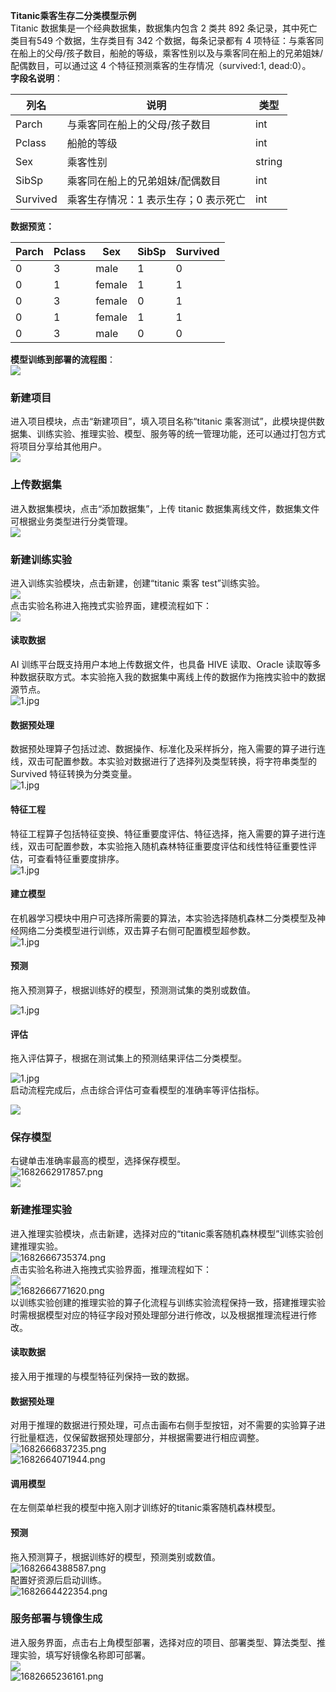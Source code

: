 **Titanic乘客生存二分类模型示例**<br />Titanic 数据集是一个经典数据集，数据集内包含 2 类共 892 条记录，其中死亡类目有549 个数据，生存类目有 342 个数据，每条记录都有 4 项特征：与乘客同在船上的父母/孩子数目，船舱的等级，乘客性别以及与乘客同在船上的兄弟姐妹/配偶数目，可以通过这 4 个特征预测乘客的生存情况（survived:1, dead:0）。<br />**字段名说明**：

| 列名 | 说明 | 类型 |
| --- | --- | --- |
| Parch | 与乘客同在船上的父母/孩子数目 | int |
| Pclass | 船舱的等级 | int |
| Sex | 乘客性别 | string |
| SibSp | 乘客同在船上的兄弟姐妹/配偶数目 | int |
| Survived | 乘客生存情况：1 表示生存；0 表示死亡 | int |

**数据预览：**

| Parch | Pclass | Sex | SibSp | Survived |
| --- | --- | --- | --- | --- |
| 0 | 3 | male | 1 | 0 |
| 0 | 1 | female | 1 | 1 |
| 0 | 3 | female | 0 | 1 |
| 0 | 1 | female | 1 | 1 |
| 0 | 3 | male | 0 | 0 |

**模型训练到部署的流程图**：<br />![](https://cdn.nlark.com/yuque/0/2023/png/35770947/1682410964647-7eb01cd9-0a64-44bb-8228-61cbef2199b0.png#from=url&height=105&id=sON23&originHeight=157&originWidth=831&originalType=binary&ratio=1.5625&rotation=0&showTitle=false&status=done&style=none&title=&width=557.719970703125)

<a name="ptubi"></a>
### 新建项目
进入项目模块，点击“新建项目”，填入项目名称“titanic 乘客测试”，此模块提供数据集、训练实验、推理实验、模型、服务等的统一管理功能，还可以通过打包方式将项目分享给其他用户。<br />![](https://cdn.nlark.com/yuque/0/2023/jpeg/35770947/1682500794329-2eb2e47f-ab8d-4cbf-b522-95d32e021d87.jpeg#height=279&id=p4xqs&originHeight=1408&originWidth=2642&originalType=binary&ratio=1&rotation=0&showTitle=false&status=done&style=none&title=&width=523.7099609375)
<a name="veJWB"></a>
### 上传数据集
进入数据集模块，点击“添加数据集”，上传 titanic 数据集离线文件，数据集文件可根据业务类型进行分类管理。<br />![](https://cdn.nlark.com/yuque/0/2023/jpeg/35770947/1682500794870-81044499-e91c-4d68-afd6-916a5d11a737.jpeg#height=282&id=gtkgB&originHeight=1382&originWidth=2630&originalType=binary&ratio=1&rotation=0&showTitle=false&status=done&style=none&title=&width=535.719970703125)
<a name="Mnff2"></a>
### 新建训练实验
进入训练实验模块，点击新建，创建“titanic 乘客 test”训练实验。<br />![](https://cdn.nlark.com/yuque/0/2023/jpeg/35770947/1682500795468-dd12b0dc-61ee-4741-a363-5792185e3464.jpeg#height=282&id=aqvSI&originHeight=1184&originWidth=2348&originalType=binary&ratio=1&rotation=0&showTitle=false&status=done&style=none&title=&width=559.7000122070312)<br />点击实验名称进入拖拽式实验界面，建模流程如下：<br />![](https://cdn.nlark.com/yuque/0/2023/jpeg/35770947/1682500795920-31a5abea-7d3d-4f03-af16-f90d5a1e10eb.jpeg#height=43&id=bu3VO&originHeight=112&originWidth=1528&originalType=binary&ratio=1&rotation=0&showTitle=false&status=done&style=none&title=&width=588.7000122070312)
<a name="dIW11"></a>
#### 读取数据
AI 训练平台既支持用户本地上传数据文件，也具备 HIVE 读取、Oracle 读取等多种数据获取方式。本实验拖入我的数据集中离线上传的数据作为拖拽实验中的数据源节点。<br />![1.jpg](https://cdn.nlark.com/yuque/0/2023/jpeg/28805806/1682560894295-7d522c2c-72cd-43d2-bc29-495682e92251.jpeg#averageHue=%23f6f4f4&clientId=u2af5e3e9-b099-4&from=ui&height=242&id=uc624cab0&originHeight=1106&originWidth=2640&originalType=binary&ratio=1.5625&rotation=0&showTitle=false&size=147612&status=done&style=none&taskId=u8b99d6b3-106e-437a-89fb-e19c8f9371a&title=&width=578.719970703125)
<a name="lUqwN"></a>
#### 数据预处理
数据预处理算子包括过滤、数据操作、标准化及采样拆分，拖入需要的算子进行连线，双击可配置参数。本实验对数据进行了选择列及类型转换，将字符串类型的Survived 特征转换为分类变量。<br />![1.jpg](https://cdn.nlark.com/yuque/0/2023/jpeg/28805806/1682561145408-822f14fe-9960-4ce6-a142-cf3179e19ab2.jpeg#clientId=u2af5e3e9-b099-4&from=ui&height=244&id=ue4701c5c&originHeight=1102&originWidth=2628&originalType=binary&ratio=1.5625&rotation=0&showTitle=false&size=158283&status=done&style=none&taskId=u1b14744e-841b-4e0c-97d0-8a4a11a6a98&title=&width=581.7000122070312)
<a name="tYq5f"></a>
#### 特征工程
特征工程算子包括特征变换、特征重要度评估、特征选择，拖入需要的算子进行连线，双击可配置参数，本实验拖入随机森林特征重要度评估和线性特征重要性评估，可查看特征重要度排序。<br />![1.jpg](https://cdn.nlark.com/yuque/0/2023/jpeg/28805806/1682561290780-a85933d0-49a3-4b91-b963-4bbe29426db3.jpeg#averageHue=%23f5f1f0&clientId=u2af5e3e9-b099-4&from=ui&height=249&id=ue1fa7d23&originHeight=1080&originWidth=2616&originalType=binary&ratio=1.5625&rotation=0&showTitle=false&size=195557&status=done&style=none&taskId=u93867e8e-2c3c-435b-816e-cbfd4a32669&title=&width=603.719970703125)

<a name="bdfHw"></a>
#### 建立模型
在机器学习模块中用户可选择所需要的算法，本实验选择随机森林二分类模型及神经网络二分类模型进行训练，双击算子右侧可配置模型超参数。<br />![1.jpg](https://cdn.nlark.com/yuque/0/2023/jpeg/28805806/1682567017375-c71fda53-5dbb-4105-a8a1-964912786f52.jpeg#averageHue=%23f4f0f0&clientId=u2af5e3e9-b099-4&from=ui&height=314&id=u2efeedad&originHeight=1354&originWidth=2634&originalType=binary&ratio=1.5625&rotation=0&showTitle=false&size=250786&status=done&style=none&taskId=ubac96231-6bcd-4a9c-a543-8f16ea65f96&title=&width=611.7099609375)
<a name="jHpkG"></a>
#### 预测
拖入预测算子，根据训练好的模型，预测测试集的类别或数值。

![1.jpg](https://cdn.nlark.com/yuque/0/2023/jpeg/28805806/1682567182096-7e7eeba7-6362-46b3-a7c2-4e34f87ef058.jpeg#averageHue=%23f4f2f2&clientId=u2af5e3e9-b099-4&from=ui&height=305&id=uc0ec88c3&originHeight=1306&originWidth=2624&originalType=binary&ratio=1.5625&rotation=0&showTitle=false&size=215595&status=done&style=none&taskId=uf1601c6a-ca47-4fc1-a561-6dfe97196a1&title=&width=613.7000122070312)
<a name="LDXDa"></a>
#### 评估
拖入评估算子，根据在测试集上的预测结果评估二分类模型。

![1.jpg](https://cdn.nlark.com/yuque/0/2023/jpeg/28805806/1682567309373-d8a46f56-96e4-4953-a272-02803f9d6126.jpeg#averageHue=%23f4f3f2&clientId=u2af5e3e9-b099-4&from=ui&height=324&id=ucadafb9f&originHeight=1368&originWidth=2624&originalType=binary&ratio=1.5625&rotation=0&showTitle=false&size=223681&status=done&style=none&taskId=ub0e9e25a-f785-45b5-ad98-1fcb508f257&title=&width=620.719970703125)<br />启动流程完成后，点击综合评估可查看模型的准确率等评估指标。

![](https://cdn.nlark.com/yuque/0/2023/jpeg/35770947/1682500800850-11d670ca-97e8-45b1-ac9e-ecb03e874f2b.jpeg#averageHue=%23f9f9f9&height=390&id=EhUR6&originHeight=1482&originWidth=2340&originalType=binary&ratio=1&rotation=0&showTitle=false&status=done&style=none&title=&width=615.7099609375)
<a name="pPIjM"></a>
### 保存模型
右键单击准确率最高的模型，选择保存模型。<br />![1682662917857.png](https://cdn.nlark.com/yuque/0/2023/png/28805806/1682662941928-a6ddb57a-cf63-4970-b20f-857952c684c8.png#clientId=ucb1af59d-82ca-4&from=paste&height=310&id=ud5a17c80&originHeight=485&originWidth=725&originalType=binary&ratio=1.5625&rotation=0&showTitle=false&size=14561&status=done&style=none&taskId=u22a06888-a1e1-4772-8b7e-92cfb9e38c9&title=&width=464)<br />![](https://cdn.nlark.com/yuque/0/2023/jpeg/35770947/1682500801806-794b47f8-8453-4a0d-b138-de17c4c0e0d9.jpeg#averageHue=%23f4f4f4&height=284&id=dqAOy&originHeight=1250&originWidth=2622&originalType=binary&ratio=1&rotation=0&showTitle=false&status=done&style=none&title=&width=596.719970703125)
<a name="hCFo0"></a>
### 新建推理实验
进入推理实验模块，点击新建，选择对应的“titanic乘客随机森林模型”训练实验创建推理实验。<br />![1682666735374.png](https://cdn.nlark.com/yuque/0/2023/png/28805806/1682666733663-2be712ce-b9b8-48b4-ae42-47269c8d68e4.png#averageHue=%23adadad&clientId=ucb1af59d-82ca-4&from=paste&height=357&id=u0f748b42&originHeight=892&originWidth=1849&originalType=binary&ratio=1.5625&rotation=0&showTitle=false&size=98845&status=done&style=none&taskId=u78ed7798-fd9f-4bdc-a7cc-f7c0f730956&title=&width=739.6)<br />点击实验名称进入拖拽式实验界面，推理流程如下：<br />                        ![](https://cdn.nlark.com/yuque/0/2023/png/35770947/1682411478341-0e8d3d89-3ad2-4428-ae83-375a4192f5ee.png#averageHue=%23000000&from=url&height=37&id=dB7IG&originHeight=63&originWidth=831&originalType=binary&ratio=1.5625&rotation=0&showTitle=false&status=done&style=none&title=&width=488.71875)<br />![1682666771620.png](https://cdn.nlark.com/yuque/0/2023/png/28805806/1682666770452-414633ef-ae19-4e76-9ece-31c5a3c9dfe1.png#averageHue=%23fbfafa&clientId=ucb1af59d-82ca-4&from=paste&height=239&id=uf7b72c4b&originHeight=597&originWidth=674&originalType=binary&ratio=1.5625&rotation=0&showTitle=false&size=33905&status=done&style=none&taskId=ub7742508-cf9c-4b78-9de3-0b4523aea1e&title=&width=269.6)<br />以训练实验创建的推理实验的算子化流程与训练实验流程保持一致，搭建推理实验时需根据模型对应的特征字段对预处理部分进行修改，以及根据推理流程进行修改。
<a name="dQcyN"></a>
#### 读取数据
接入用于推理的与模型特征列保持一致的数据。
<a name="DTJuq"></a>
#### 数据预处理
对用于推理的数据进行预处理，可点击画布右侧手型按钮，对不需要的实验算子进行批量框选，仅保留数据预处理部分，并根据需要进行相应调整。<br />![1682666837235.png](https://cdn.nlark.com/yuque/0/2023/png/28805806/1682666836664-6b70fa19-c201-4bac-9370-60a3c3452d5e.png#averageHue=%23f7f7f6&clientId=ucb1af59d-82ca-4&from=paste&height=357&id=u806e5c0b&originHeight=892&originWidth=1849&originalType=binary&ratio=1.5625&rotation=0&showTitle=false&size=97790&status=done&style=none&taskId=u3d988f41-17f6-4af4-a9f0-168bef8bb2c&title=&width=739.6)<br />![1682664071944.png](https://cdn.nlark.com/yuque/0/2023/png/28805806/1682664071806-90d90d49-eb00-47e7-9012-f9caf50bee24.png#clientId=ucb1af59d-82ca-4&from=paste&height=571&id=uc3227174&originHeight=892&originWidth=1849&originalType=binary&ratio=1.5625&rotation=0&showTitle=false&size=82034&status=done&style=none&taskId=u1768e46d-2588-42c0-a3d9-4c530e58870&title=&width=1183.36)
<a name="qKZGk"></a>
#### 调用模型
在左侧菜单栏我的模型中拖入刚才训练好的titanic乘客随机森林模型。
<a name="fTErD"></a>
#### 预测
拖入预测算子，根据训练好的模型，预测类别或数值。<br />![1682664388587.png](https://cdn.nlark.com/yuque/0/2023/png/28805806/1682664389037-a3702a10-cee4-498e-8108-2ed3fae4aabc.png#clientId=ucb1af59d-82ca-4&from=paste&height=571&id=uc6f6a959&originHeight=892&originWidth=1849&originalType=binary&ratio=1.5625&rotation=0&showTitle=false&size=99912&status=done&style=none&taskId=u2425a954-960d-4ad4-ade9-d68c7fd70e0&title=&width=1183.36)<br />配置好资源后启动训练。<br />![1682664422354.png](https://cdn.nlark.com/yuque/0/2023/png/28805806/1682664424740-13b77e80-9e73-4fe5-a7c2-9ff5596b3b8d.png#clientId=ucb1af59d-82ca-4&from=paste&height=571&id=u73960a3a&originHeight=892&originWidth=1849&originalType=binary&ratio=1.5625&rotation=0&showTitle=false&size=115040&status=done&style=none&taskId=ua16f48dd-f1e9-4b87-82e5-1c31731d2f7&title=&width=1183.36)
<a name="TxwYc"></a>
### 服务部署与镜像生成
进入服务界面，点击右上角模型部署，选择对应的项目、部署类型、算法类型、推理实验，填写好镜像名称即可部署。<br />![](https://cdn.nlark.com/yuque/0/2023/png/35770947/1682410739614-89d14b6b-dff3-4297-b179-356db0e52819.png?x-oss-process=image%2Fresize%2Cw_1171%2Climit_0#from=url&id=PGJC0&originHeight=55&originWidth=1171&originalType=binary&ratio=1.5625&rotation=0&showTitle=false&status=done&style=none&title=)<br />![1682665236161.png](https://cdn.nlark.com/yuque/0/2023/png/28805806/1682665234402-7a954b68-1f1f-4e45-b934-a3dfcae0b749.png#clientId=ucb1af59d-82ca-4&from=paste&height=357&id=u4a081c7e&originHeight=892&originWidth=1849&originalType=binary&ratio=1.5625&rotation=0&showTitle=false&size=58706&status=done&style=none&taskId=uc7e834c1-8a5d-48bf-b65d-8fc016bb714&title=&width=739.6)
